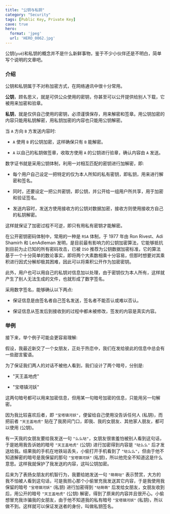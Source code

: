 ```yaml
---
title: "公钥与私钥"
category: "Security"
tags: [Public Key, Private Key]
cave: true
hero:
  format: 'jpeg'
  url: 'HERO_0062.jpg'
---
```

公钥(`yuè`)和私钥的概念并不是什么新鲜事物，鉴于不少小伙伴还是不明白，简单写个说明的文章吧。



### 介绍

公钥和私钥属于不对称加密方式，在网络通讯中很十分常用。

**公钥**，顾名思义，就是可供公众使用的密钥，你甚至可以公开提供给别人下载，它被用来加密和验章。

**私钥**，就是仅供自己使用的密钥，必须谨慎保存，用来解密和签章。用公钥加密的内容只能用私钥解密，用私钥加密的内容也只能用公钥解密。

当 `A` 方向 `B` 方发送内容时:

* `A` 使用 `B` 的公钥加密，这样确保只有 `B` 能解密。

* `A` 以自己的私钥做签章，收取方使用 `A` 的公钥进行验章，确认内容由 `A` 发送。

数字证书就是采用公钥体制，利用一对相互匹配的密钥进行加解密，即:

* 每个用户自己设定一把特定的仅为本人所知的私有密钥，即私钥，用来进行解密和签名。

* 同时，还要设定一把公共密钥，即公钥，并公开给一组用户所共享，用于加密和验证签名。

* 发送内容时，发送方使用接收方的公钥对数据加密，接收方则使用接收方自己的私钥解密。

这样就保证了加密过程不可逆，即只有用私有密钥才能解密。

在公开密钥密码体制中，常用的一种是 `RSA` 体制，于 1977 年由 Ron Rivest、Adi Shamirh 和 LenAdleman 发明，是目前最有影响力的公钥加密算法，它能够抵抗到目前为止已知的所有密码攻击，已被 `ISO` 推荐为公钥数据加密标准，它的算法基于一个十分简单的数论事实，即将两个大素数相乘十分容易，但那时想要对其乘积进行因式分解却极其困难，因此可以将乘积公开作为加密密钥。

此外，用户也可以用自己的私钥对信息加以处理，由于密钥仅为本人所有，这样就产生了别人无法生成的文件，也就形成了数字签名。

采用数字签名，能够确认以下两点:

* 保证信息是由签名者自己签名发送，签名者不能否认或难以否认。

* 保证信息从签发后到接收到的过程中都未被修改，签发的内容是真实内容。



### 举例

接下来，举个例子可能会更容易理解:

假设，我最近新交了一个女朋友，正处于热恋中，我们在发给彼此的信息中总会有一些甜言蜜语。

为了保证我们两人的对话不被他人看到，我们设计了两个暗号，分别是:

* "天王盖地虎"

* "宝塔镇河妖"

这两句暗号都可以用来加密信息，但用某一句暗号加密的信息，只能用另一句解密。

因为我比较喜欢后者，即 `"宝塔镇河妖"`，便留给自己使用没告诉任何人 (私钥)，而把前者 `"天王盖地虎"` 贴在了我房间门口，即我、我的女朋友、其他家人朋友，都可以使用 (公钥)。

有一天我的女朋友要给我发送一句 `"么么哒"`，女朋友很害羞怕被别人看到这句话，于是她用我告诉她的暗号 `"天王盖地虎"` (公钥) 进行加密得到内容是 `"哒么么"` 后才发送给我。结果我的手机在地铁站丢失，小偷打开手机看到了 `"哒么么"`，但由于他不知道解密的暗号是我保留的那句 `"宝塔镇河妖"` (私钥)，所以他完全不知道这是什么意思。这样我就保护了我发送的内容，这叫公钥加密。

后来为了表扬女朋友的机智行为，我要给她发送一句 `"萌萌哒"` 表示赞赏，大方的我不怕被人看到这句话，可是我担心那个小偷冒充我发送其它内容，于是我使用我保留的暗号 `"宝塔镇河妖"` (私钥) 进行加密得到 `"哒萌萌"` 后发给女朋友，女朋友收到后，用公开的暗号 `"天王盖地虎"` (公钥) 解密，得到了原来的内容并且很开心。小偷想冒充我诈骗我的女朋友，由于他不知道我的私有暗号 `"宝塔镇河妖"` (私钥)，所以做不到。这样就可以保证发送者的身份，叫做私钥签名。






